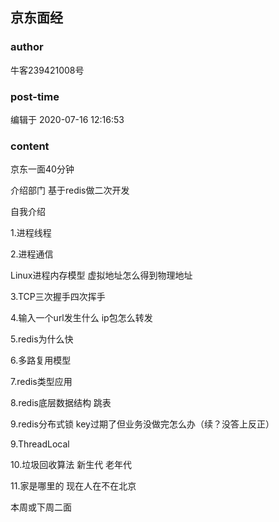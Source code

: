 ## 京东面经
### author 
牛客239421008号
### post-time 

编辑于  2020-07-16 12:16:53
### content 
<div class="post-topic-des nc-post-content">
 <p>
  京东一面40分钟
 </p>
 <p>
  介绍部门 基于redis做二次开发
 </p>
 <p>
  自我介绍
 </p>
 <p>
  1.进程线程
 </p>
 <p>
  2.进程通信
 </p>
 <p>
  Linux进程内存模型  虚拟地址怎么得到物理地址
 </p>
 <p>
  3.TCP三次握手四次挥手
 </p>
 <p>
  4.输入一个url发生什么 ip包怎么转发
 </p>
 <p>
  5.redis为什么快
 </p>
 <p>
  6.多路复用模型
 </p>
 <p>
  7.redis类型应用
 </p>
 <p>
  8.redis底层数据结构 跳表
 </p>
 <p>
  9.redis分布式锁 key过期了但业务没做完怎么办（续？没答上反正）
 </p>
 <p>
  9.ThreadLocal
 </p>
 <p>
  10.垃圾回收算法 新生代 老年代
 </p>
 <p>
  11.家是哪里的 现在人在不在北京
 </p>
 <p>
  本周或下周二面
 </p>
</div>
